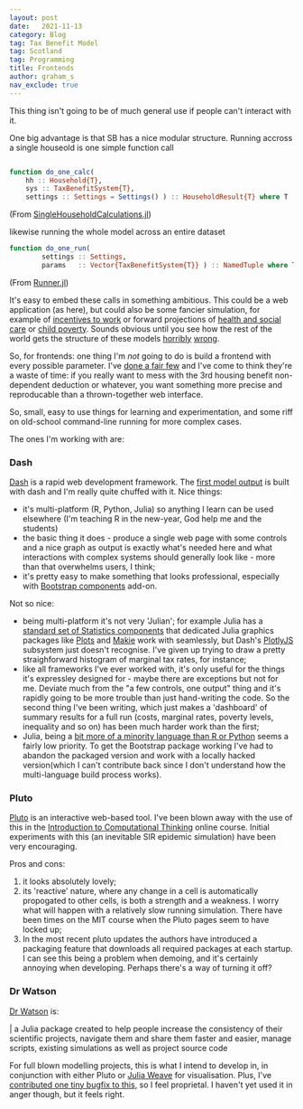 ```yaml
---
layout: post
date:   2021-11-13
category: Blog
tag: Tax Benefit Model
tag: Scotland
tag: Programming
title: Frontends
author: graham_s
nav_exclude: true
---
```


This thing isn't going to be of much general use if people can't interact with it.

<!--more-->

One big advantage is that SB has a nice modular structure. Running accross a single houseold is one simple function call

```julia

function do_one_calc( 
    hh :: Household{T}, 
    sys :: TaxBenefitSystem{T},
    settings :: Settings = Settings() ) :: HouseholdResult{T} where T
```
(From [SingleHouseholdCalculations.jl](https://github.com/grahamstark/ScottishTaxBenefitModel.jl/blob/master/src/SingleHouseholdCalculations.jl))

likewise running the whole model across an entire dataset

```julia
function do_one_run(
        settings :: Settings,
        params   :: Vector{TaxBenefitSystem{T}} ) :: NamedTuple where T # fixme simpler way of declaring this?
```

(From [Runner.jl](https://github.com/grahamstark/ScottishTaxBenefitModel.jl/blob/master/src/Runner.jl))

It's easy to embed these calls in something ambitious. This could be a web application (as here), but could also be some fancier simulation, for example of [incentives to work](https://stb.virtual-worlds.scot/bcd/) or forward projections of [health and social care](https://www.virtual-worlds.scot/demonstrations/wsc/) or [child poverty](https://www.virtual-worlds.scot/). Sounds obvious until you see how the rest of the world gets the structure of these models [horribly](https://euromod-web.jrc.ec.europa.eu/) [wrong](https://awesomeopensource.com/project/openfisca/openfisca-core).

So, for frontends: one thing I'm *not* going to do is build a frontend with every possible parameter. I've [done a fair few](https://www.virtual-worlds.scot/demonstrations/) and I've come to think they're a waste of time: if you really want to mess with the 3rd housing benefit non-dependent deduction or whatever, you want something more precise and reproducable than a thrown-together web interface.

So, small, easy to use things for learning and experimentation, and some riff on old-school command-line running for more complex cases.

The ones I'm working with are:

### Dash

[Dash](https://dash-julia.plotly.com/introduction) is a rapid web development framework. The [first model output](https://stb.virtual-worlds.scot/bcd/) is built with dash and I'm really quite chuffed with it. Nice things:

* it's multi-platform (R, Python, Julia) so anything I learn can be used elsewhere (I'm teaching R in the new-year, God help me and the students) 
* the basic thing it does - produce a single web page with some controls and a nice graph as output is exactly what's needed here and what interactions with complex systems should generally look like - more than that overwhelms users, I think;
* it's pretty easy to make something that looks professional, especially with [Bootstrap components](http://dash-bootstrap-components.opensource.faculty.ai/) add-on.

Not so nice:

* being multi-platform it's not very 'Julian'; for example Julia has a [standard set of Statistics components](https://juliastats.org/StatsBase.jl/stable/) that dedicated Julia graphics packages like [Plots](https://docs.juliaplots.org/latest/) and [Makie](https://makie.juliaplots.org/stable/) work with seamlessly, but Dash's [PlotlyJS](https://plotly.com/javascript/) subsystem just doesn't recognise. I've given up trying to draw a pretty straighforward histogram of marginal tax rates, for instance;
* like all frameworks I've ever worked with, it's only useful for the things it's expressley designed for - maybe there are exceptions but not for me. Deviate much from the "a few controls, one output" thing and it's rapidly going to be more trouble than just hand-writing the code. So the second thing I've been writing, which just makes a 'dashboard' of summary results for a full run (costs, marginal rates, poverty levels, inequality and so on) has been much harder work than the first;
* Julia, being a [bit more of a minority language than R or Python](https://www.tiobe.com/tiobe-index/) seems a fairly low priority. To get the Bootstrap package working I've had to abandon the packaged version and work with a locally hacked version(which I can't contribute back since I don't understand how the multi-language build process works).

### Pluto

[Pluto](https://github.com/fonsp/Pluto.jl) is an interactive web-based tool. I've been blown away with the use of this in the [Introduction to Computational Thinking](https://computationalthinking.mit.edu/Spring21/) online course. Initial experiments with this (an inevitable SIR epidemic simulation) have been very encouraging.

Pros and cons:

1. it looks absolutely lovely;
2. its 'reactive' nature, where any change in a cell is automatically propogated to other cells, is both a strength and a weakness. I worry what will happen with a relatively slow running simulation. There have been times on the MIT course when the Pluto pages seem to have locked up; 
3. In the most recent pluto updates the authors have introduced a packaging feature that downloads all required packages at each startup. I can see this being a problem when demoing, and it's certainly annoying when developing. Perhaps there's a way of turning it off?

### Dr Watson

[Dr Watson](https://juliadynamics.github.io/DrWatson.jl/dev/) is:

| a Julia package created to help people increase the consistency of their scientific projects, navigate them and share them faster and easier, manage scripts, existing simulations as well as project source code

For full blown modelling projects, this is what I intend to develop in, in conjunction with either Pluto or [Julia Weave](https://www.juliapackages.com/p/weave) for visualisation. Plus, I've [contributed one tiny bugfix to this](https://github.com/JuliaDynamics/DrWatson.jl/graphs/contributors), so I feel proprietal. I haven't yet used it in anger though, but it feels right.
